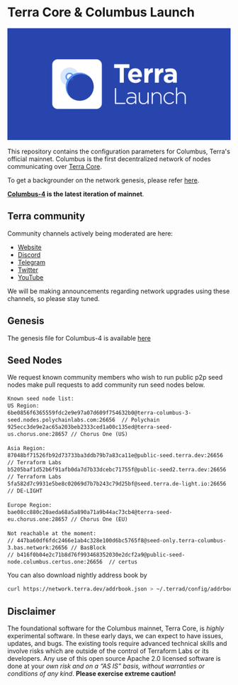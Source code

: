# Terra Core & Columbus Launch

![banner](launch-banner.png)

This repository contains the configuration parameters for Columbus, Terra's official mainnet. Columbus is the first decentralized network of nodes communicating over [Terra Core](https://github.com/terra-project/core).

To get a backgrounder on the network genesis, please refer [here](https://github.com/terra-project/launch/blob/master/GENESIS.md).

**[Columbus-4](https://github.com/terra-project/launch/tree/master/columbus-3) is the latest iteration of mainnet**.

## Terra community

Community channels actively being moderated are here:

- [Website](https://terra.money/)
- [Discord](https://discord.gg/bYfyhUT)
- [Telegram](https://t.me/terra_announcements)
- [Twitter](https://twitter.com/terra_money)
- [YouTube](https://goo.gl/3G4T1z)

We will be making announcements regarding network upgrades using these channels, so please stay tuned.

## Genesis

The genesis file for Columbus-4 is available [here](https://columbus-genesis.s3-ap-northeast-1.amazonaws.com/genesis.json)

## Seed Nodes

We request known community members who wish to run public p2p seed nodes make pull requests to add community run seed nodes below.

```
Known seed node list:
US Region:
6be0856f6365559fdc2e9e97a07d609f754632b0@terra-columbus-3-seed.nodes.polychainlabs.com:26656  // Polychain
925ecc3de9e2ac65a203beb2333ced1a00c135ed@terra-seed-us.chorus.one:28657 // Chorus One (US)

Asia Region:
87048bf71526fb92d73733ba3ddb79b7a83ca11e@public-seed.terra.dev:26656  // Terraform Labs
b5205baf1d52b6f91afb0da7d7b33dcebc71755f@public-seed2.terra.dev:26656 // Terraform Labs
5fa582d7c9931e5be8c02069d7b7b243c79d25bf@seed.terra.de-light.io:26656 // DE-LIGHT

Europe Region:
bae08cc880c20aeda68a5a890a71a9b44ac73cb4@terra-seed-eu.chorus.one:28657 // Chorus One (EU)

Not reachable at the moment:
// 447ba60df6fdc2466e1ab4c328e100d6bc5765f8@seed-only.terra-columbus-3.bas.network:26656 // BasBlock
// b416f0b04e2c71b8d76f993468352030e2dcf2a9@public-seed-node.columbus.certus.one:26656  // certus
```

You can also download nightly address book by

```bash
curl https://network.terra.dev/addrbook.json > ~/.terrad/config/addrbook.json
```

## Disclaimer

The foundational software for the Columbus mainnet, Terra Core, is *highly* experimental software. In these early days, we can expect to have issues, updates, and bugs. The existing tools require advanced technical skills and involve risks which are outside of the control of Terraform Labs or its developers. Any use of this open source Apache 2.0 licensed software is done at your _own risk and on a “AS IS” basis, without warranties or conditions of any kind_. **Please exercise extreme caution!**
